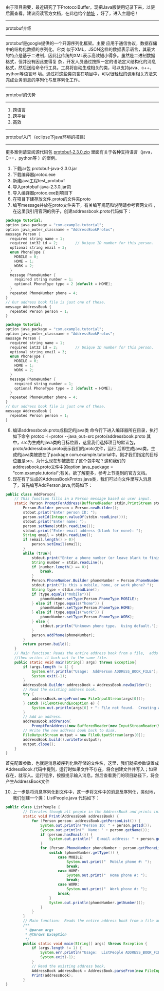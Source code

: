 由于项目需要，最近研究了下ProtocolBuffer。现把Java版使用记录下来，以便后面查看。建议阅读官方文档，在此也给个[地址]( http://code.google.com/intl/zh-CN/apis/protocolbuffers/docs/overview.html) ，好了，进入主题吧！
***
protobuf介绍
***
protobuf是google提供的一个开源序列化框架。主要 应用于通信协议，数据存储中的结构化数据的序列化。它类 似于XML，JSON这样的数据表示语言，其最大的特点是基于二进制，因此比传统的XML表示高效短小得多。虽然是二进制数据格式，但并没有因此变得复 杂，开发人员通过按照一定的语法定义结构化的消息格式，然后送给命令行工具，工具将自动生成相关的类，可以支持java、c++、python等语言环 境。通过将这些类包含在项目中，可以很轻松的调用相关方法来完成业务消息的序列化与反序列化工作。
***
protobuf的优势
***
1. 跨语言
2. 跨平台
3. 高效
***
protobuf入门（eclipse下java环境的搭建）
***
 更多案例请查阅源代码包 [protobuf-2.3.0.zip](https://code.google.com/p/protobuf/downloads/detail?name=protobuf-2.3.0.zip&can=2&q=)   里面有关于各种支持语言（java，C++，python等 ）的案例。

1. 下载jar包 protobuf-java-2.3.0.jar
2. 下载编译器protoc.exe
3. 新建java工程test_protobuf
4. 导入protobuf-java-2.3.0.jar包
5. 导入编译器protoc.exe到项目下
6. 在项目下建存放文件.proto的文件夹proto
7. 编写message并放在proto文件夹下，有关编写规范和说明请参考官网文档 ，在这里我引用官网的例子，创建addressbook.proto代码如下：

```java
package tutorial;
option java_package = "com.example.tutorial";
option java_outer_classname = "AddressBookProtos";
message Person {
  required string name = 1;
  required int32 id = 2;        // Unique ID number for this person.
  optional string email = 3;
  enum PhoneType {
    MOBILE = 0;
    HOME = 1;
    WORK = 2;
  }
  message PhoneNumber {
    required string number = 1;
    optional PhoneType type = 2 [default = HOME];
  }
  repeated PhoneNumber phone = 4;
}
// Our address book file is just one of these.
message AddressBook {
  repeated Person person = 1;
}
```

```java
package tutorial;
option java_package = "com.example.tutorial";
option java_outer_classname = "AddressBookProtos";
message Person {
  required string name = 1;
  required int32 id = 2;        // Unique ID number for this person.
  optional string email = 3;
  enum PhoneType {
    MOBILE = 0;
    HOME = 1;
    WORK = 2;
  }
  message PhoneNumber {
    required string number = 1;
    optional PhoneType type = 2 [default = HOME];
  }
  repeated PhoneNumber phone = 4;
}
// Our address book file is just one of these.
message AddressBook {
  repeated Person person = 1;
}
```

8. 编译addressbook.proto成指定的java类
 命令行下进入编译器所在目录，执行如下命令
     protoc -I=proto/ --java_out=src proto/addressbook.proto
     其中，src为生成的java类的目标位置，这里我们选择项目的默认包，proto/addressbook.proto表示我们的proto文件，运行 后即生成java类，生成的java类被放在了package com.example.tutorial中。刚才我们指定的目标位置是src，为什么现在却被放在了这个包中呢？这和我们的 addressbook.proto文件中的option java_package = "com.example.tutorial";有关。欲了解更多，参考上节提到的官方文档。
9. 现在有了生成的AddressBookProtos.java类，我们可以向文件里写入消息了，首先编写AddPerson.java,代码如下：


```java
public class AddPerson{    
	// This function fills in a Person message based on user input.    
	static Person PromptForAddress(BufferedReader stdin,PrintStream stdout)throws IOException{      
		Person.Builder person = Person.newBuilder();
		stdout.print("Enter person ID: ");      
		person.setId(Integer.valueOf(stdin.readLine()));        
		stdout.print("Enter name: ");      
		person.setName(stdin.readLine());        
		stdout.print("Enter email address (blank for none): ");      
		String email = stdin.readLine();      
		if (email.length() > 0){        
			person.setEmail(email);     
		}       
		while (true){        
			stdout.print("Enter a phone number (or leave blank to finish): ");
			String number = stdin.readLine();        
			if (number.length() == 0){          
				break;        
			}          
			Person.PhoneNumber.Builder phoneNumber = Person.PhoneNumber.newBuilder().setNumber(number);
			stdout.print("Is this a mobile, home, or work phone? ");        
			String type = stdin.readLine();        
			if (type.equals("mobile")){          
				phoneNumber.setType(Person.PhoneType.MOBILE);    
			} else if (type.equals("home")) {          
				phoneNumber.setType(Person.PhoneType.HOME);        
			} else if (type.equals("work")) {         
				phoneNumber.setType(Person.PhoneType.WORK);        
			} else {          
				stdout.println("Unknown phone type.  Using default.");        
			}          
			person.addPhone(phoneNumber);      
		}        
		return person.build();    
	}      
	// Main function: Reads the entire address book from a file,  adds one person based on user input, 
	//then writes it back out to the same file.    
	public static void main(String[] args) throws Exception{      
		if (args.length != 1) {        
			System.err.println("Usage:  AddPerson ADDRESS_BOOK_FILE");        
			System.exit(-1);      
		}        
		AddressBook.Builder addressBook = AddressBook.newBuilder();        
		// Read the existing address book.      
		try {        
			addressBook.mergeFrom(new FileInputStream(args[0]));      
		} catch (FileNotFoundException e) {        
			System.out.println(args[0] + ": File not found.  Creating a new file.");      
		}        
		// Add an address.      
		addressBook.addPerson(        
			PromptForAddress(new BufferedReader(new InputStreamReader(System.in)), System.out));        
		// Write the new address book back to disk.      
		FileOutputStream output = new FileOutputStream(args[0]);      
		addressBook.build().writeTo(output);     
		output.close();    
	} 
}

```

首先配置参数，也就是消息被序列化后存储的文件名，这里，我们就把参数设置成AddressBook.代码中提到，运行时如果文件不存在，将会创建文件并写入；如果存在，就写入。运行程序，按照提示输入消息。然后查看我们的项目路径下，将会产生AddressBook文件

10. 上一步是将消息序列化到文件中，这一步将文件中的消息反序列化，类似地，我们创建一个类：ListPeople.java 代码如下： 

```java
public class ListPeople {    
		// Iterates though all people in the AddressBook and prints info about them.    
		static void Print(AddressBook addressBook) {      
			for (Person person: addressBook.getPersonList()) {        
				System.out.println("Person ID: " + person.getId());        
				System.out.println("  Name: " + person.getName());        
				if (person.hasEmail()) {          
					System.out.println("  E-mail address: " + person.getEmail());        
				}          
				for (Person.PhoneNumber phoneNumber : person.getPhoneList()) {          
					switch (phoneNumber.getType()) {            
						case MOBILE:              
							System.out.print("  Mobile phone #: ");              
							break;            
						case HOME:              
							System.out.print("  Home phone #: ");              
							break;            
						case WORK:              
							System.out.print("  Work phone #: ");              
						break;          
					}          
					System.out.println(phoneNumber.getNumber());        
				}      
			}    
		}      
		// Main function:  Reads the entire address book from a file and prints all  the information inside.    
		/**
		 * @param args
		 * @throws Exception
		 */
		public static void main(String[] args) throws Exception {      
			if (args.length != 1) {        
				System.err.println("Usage:  ListPeople ADDRESS_BOOK_FILE");        
				System.exit(-1);      
			}        
			// Read the existing address book.      
			AddressBook addressBook = AddressBook.parseFrom(new FileInputStream(args[0]));
			Print(addressBook);    
		}  
}
```
